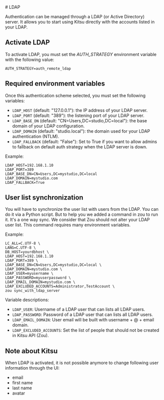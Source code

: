 # LDAP

Authentication can be managed through a LDAP (or Active Directory) server. It
allows you to start using Kitsu directly with the accounts listed in your LDAP.


## Activate LDAP

To activate LDAP, you must set the *AUTH\_STRATEGY* environment variable with
the following value:

```
AUTH_STRATEGY=auth_remote_ldap
```


## Required environment variables

Once this authentication scheme selected, you must set the following variables:

* `LDAP_HOST` (default: "127.0.0.1"): the IP address of your LDAP server.
* `LDAP_PORT` (default: "389"): the listening port of your LDAP server.
* `LDAP_BASE_DN` (default: "CN=Users,DC=studio,DC=local"): the base domain of
  your LDAP configuration.
* `LDAP_DOMAIN` (default: "studio.local"): the domain used for your LDAP
  authentication (NTLM).
* `LDAP_FALLBACK` (default: "False"): Set to True if you want to allow admins
  to fallback on default auth strategy when the LDAP server is down.

Example:

```
LDAP_HOST=192.168.1.10
LDAP_PORT=389
LDAP_BASE_DN=CN=Users,DC=mystudio,DC=local
LDAP_DOMAIN=mystudio.com
LDAP_FALLBACK=True
```


## User list synchronization

You will have to synchronize the user list with users from the LDAP. You can do
it via a Python script. But to help you we added a command in zou to run it.
It's a one way sync. We consider that Zou should not alter your LDAP user list.
This command requires many environment variables.

Example:

```
LC_ALL=C.UTF-8 \
LANG=C.UTF-8 \
DB_HOST=yourdbhost \
LDAP_HOST=192.168.1.10
LDAP_PORT=389 \
LDAP_BASE_DN=CN=Users,DC=mystudio,DC=local \
LDAP_DOMAIN=mystudio.com \
LDAP_USER=myusername \
LDAP_PASSWORD=myuserpassword \
LDAP_EMAIL_DOMAIN=mystudio.com \
LDAP_EXCLUDED_ACCOUNTS=Administrator,TestAccount \
zou sync_with_ldap_server
```

Variable descriptions:
* `LDAP_USER`: Username of a LDAP user that can lists all LDAP users.
* `LDAP_PASSWORD`: Password of a LDAP user that can lists all LDAP users.
* `LDAP_EMAIL_DOMAIN`: User email will be built with username + @ + email domain.
* `LDAP_EXCLUDED_ACCOUNTS`: Set the list of people that should not be created
  in Kitsu API (Zou).


## Note about Kitsu

When LDAP is activated, it is not possible anymore to change following user
information through the UI:

* email
* first name
* last name
* avatar
